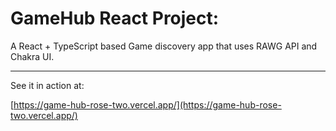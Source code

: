 # GameHub React Project:

A React + TypeScript based Game discovery app that uses RAWG API and Chakra UI.

---

See it in action at:

[https://game-hub-rose-two.vercel.app/](https://game-hub-rose-two.vercel.app/)
